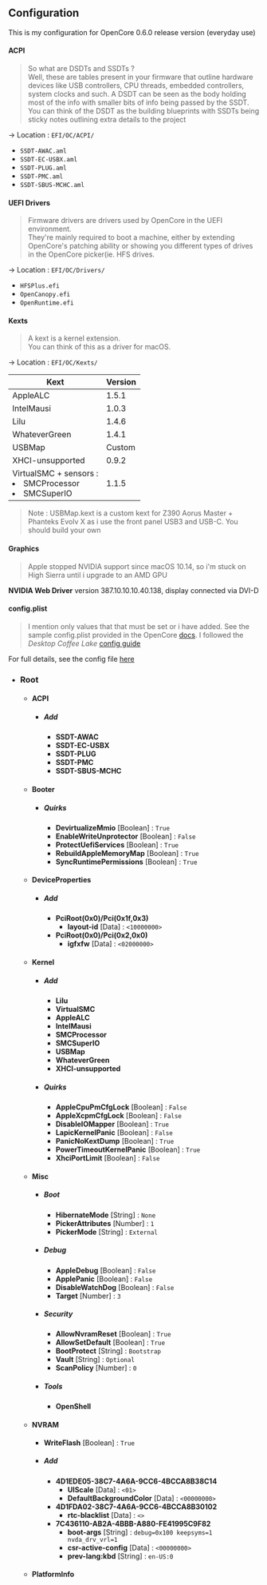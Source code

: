 ## Configuration

This is my configuration for OpenCore 0.6.0 release version (everyday use)

#### ACPI

> So what are DSDTs and SSDTs ?  
> Well, these are tables present in your firmware that outline hardware devices like USB controllers, CPU threads, embedded controllers, system clocks and such. A DSDT can be seen as the body holding most of the info with smaller bits of info being passed by the SSDT.
> You can think of the DSDT as the building blueprints with SSDTs being sticky notes outlining extra details to the project

→ Location : `EFI/OC/ACPI/`

- `SSDT-AWAC.aml`
- `SSDT-EC-USBX.aml`
- `SSDT-PLUG.aml`
- `SSDT-PMC.aml`
- `SSDT-SBUS-MCHC.aml`

#### UEFI Drivers

> Firmware drivers are drivers used by OpenCore in the UEFI environment.  
> They're mainly required to boot a machine, either by extending OpenCore's patching ability or showing you different types of drives in the OpenCore picker(ie. HFS drives.

→ Location : `EFI/OC/Drivers/`

- `HFSPlus.efi`
- `OpenCanopy.efi`
- `OpenRuntime.efi`

#### Kexts

> A kext is a kernel extension.  
> You can think of this as a driver for macOS.

→ Location : `EFI/OC/Kexts/`

| Kext                                                                 | Version |
| -------------------------------------------------------------------- | ------- |
| AppleALC                                                             | 1.5.1   |
| IntelMausi                                                           | 1.0.3   |
| Lilu                                                                 | 1.4.6   |
| WhateverGreen                                                        | 1.4.1   |
| USBMap                                                               | Custom  |
| XHCI-unsupported                                                     | 0.9.2   |
| VirtualSMC + sensors : <br> <li>SMCProcessor</li><li>SMCSuperIO</li> | 1.1.5   |

> Note : USBMap.kext is a custom kext for Z390 Aorus Master + Phanteks Evolv X as i use the front panel USB3 and USB-C. You should build your own

#### Graphics

> Apple stopped NVIDIA support since macOS 10.14, so i'm stuck on High Sierra until i upgrade to an AMD GPU

**NVIDIA Web Driver** version 387.10.10.10.40.138, display connected via DVI-D

#### config.plist

> I mention only values that that must be set or i have added. See the sample config.plist provided in the OpenCore [docs](https://github.com/acidanthera/OpenCorePkg/tree/master/Docs).
> I followed the _Desktop Coffee Lake_ [config guide](https://dortania.github.io/OpenCore-Install-Guide/config.plist/coffee-lake.html#starting-point)

For full details, see the config file [here](/EFI/OC/config.plist)

- ### Root
  - #### ACPI
    - ##### Add
      - **SSDT-AWAC**
      - **SSDT-EC-USBX**
      - **SSDT-PLUG**
      - **SSDT-PMC**
      - **SSDT-SBUS-MCHC**
  - #### Booter
    - ##### Quirks
      - **DevirtualizeMmio** [Boolean] : `True`
      - **EnableWriteUnprotector** [Boolean] : `False`
      - **ProtectUefiServices** [Boolean] : `True`
      - **RebuildAppleMemoryMap** [Boolean] : `True`
      - **SyncRuntimePermissions** [Boolean] : `True`
  - #### DeviceProperties
    - ##### Add
      - **PciRoot(0x0)/Pci(0x1f,0x3)**
        - **layout-id** [Data] : `<10000000>`
      - **PciRoot(0x0)/Pci(0x2,0x0)**
        - **igfxfw** [Data] : `<02000000>`
  - #### Kernel
    - ##### Add
      - **Lilu**
      - **VirtualSMC**
      - **AppleALC**
      - **IntelMausi**
      - **SMCProcessor**
      - **SMCSuperIO**
      - **USBMap**
      - **WhateverGreen**
      - **XHCI-unsupported**
    - ##### Quirks
      - **AppleCpuPmCfgLock** [Boolean] : `False`
      - **AppleXcpmCfgLock** [Boolean] : `False`
      - **DisableIOMapper** [Boolean] : `True`
      - **LapicKernelPanic** [Boolean] : `False`
      - **PanicNoKextDump** [Boolean] : `True`
      - **PowerTimeoutKernelPanic** [Boolean] : `True`
      - **XhciPortLimit** [Boolean] : `False`
  - #### Misc
    - ##### Boot
      - **HibernateMode** [String] : `None`
      - **PickerAttributes** [Number] : `1`
      - **PickerMode** [String] : `External`
    - ##### Debug
      - **AppleDebug** [Boolean] : `False`
      - **ApplePanic** [Boolean] : `False`
      - **DisableWatchDog** [Boolean] : `False`
      - **Target** [Number] : `3`
    - ##### Security
      - **AllowNvramReset** [Boolean] : `True`
      - **AllowSetDefault** [Boolean] : `True`
      - **BootProtect** [String] : `Bootstrap`
      - **Vault** [String] : `Optional`
      - **ScanPolicy** [Number] : `0`
    - ##### Tools
      - **OpenShell**
  - #### NVRAM
    - **WriteFlash** [Boolean] : `True`
    - ##### Add
      - **4D1EDE05-38C7-4A6A-9CC6-4BCCA8B38C14**
        - **UIScale** [Data] : `<01>`
        - **DefaultBackgroundColor** [Data] : `<00000000>`
      - **4D1FDA02-38C7-4A6A-9CC6-4BCCA8B30102**
        - **rtc-blacklist** [Data] : `<>`
      - **7C436110-AB2A-4BBB-A880-FE41995C9F82**
        - **boot-args** [String] : `debug=0x100 keepsyms=1 nvda_drv_vrl=1`
        - **csr-active-config** [Data] : `<00000000>`
        - **prev-lang:kbd** [String] : `en-US:0`
  - #### PlatformInfo
   